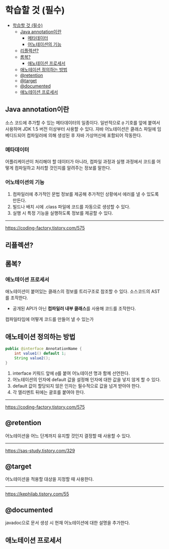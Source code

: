 # 학습할 것 (필수)

- [학습할 것 (필수)](#학습할-것-필수)
	- [Java annotation이란](#java-annotation이란)
		- [메타데이터](#메타데이터)
		- [어노테이션의 기능](#어노테이션의-기능)
	- [리플렉션?](#리플렉션)
	- [롬복?](#롬복)
		- [애노테이션 프로세서](#애노테이션-프로세서)
	- [애노테이션 정의하는 방법](#애노테이션-정의하는-방법)
	- [@retention](#retention)
	- [@target](#target)
	- [@documented](#documented)
	- [애노테이션 프로세서](#애노테이션-프로세서-1)

## Java annotation이란

소스 코드에 추가할 수 있는 메타데이터의 일종이다. 일반적으로 `@` 기호를 앞에 붙여서 사용하며 JDK 1.5 버전 이상부터 사용할 수 있다. 자바 어노테이션은 클래스 파일에 임베디드되어 컴파일러에 의해 생성된 후 자바 가상머신에 포함되어 작동한다.

### 메타데이터

어플리케이션이 처리해야 할 데이터가 아니라, 컴파일 과정과 실행 과정에서 코드를 어떻게 컴파일하고 처리할 것인지를 알려주는 정보를 말한다.

### 어노테이션의 기능

1. 컴파일러에 추가적인 문법 정보를 제공해 추가적인 상황에서 에러를 낼 수 있도록 만든다.
2. 빌드나 배치 시에 .class 파일에 코드를 자동으로 생성할 수 있다.
3. 실행 시 특정 기능을 실행하도록 정보를 제공할 수 있다.

---
https://coding-factory.tistory.com/575

## 리플렉션?

## 롬복?

### 애노테이션 프로세서

애노테이션이 붙어있는 클래스의 정보를 트리구조로 참조할 수 있다. 소스코드의 AST를 조작한다.

- 공개된 API가 아닌 **컴파일러 내부 클래스**를 사용해 코드를 조작한다.

컴파일타임에 어떻게 코드를 만들어 낼 수 있는가

## 애노테이션 정의하는 방법

```java
public @interface AnnotationName {
	int value1() default 1;
	String value2();
}
```

1. interface 키워드 앞에 `@`를 붙여 어노테이션 명과 함께 선언한다.
2. 어노테이션의 인자에 default 값을 설정해 인자에 대한 값을 넣지 않게 할 수 있다.
3. default 값이 할당되지 않은 인자는 필수적으로 값을 넘겨 받아야 한다.
4. 각 엘리멘트 뒤에는 괄호를 붙여야 한다.

---
https://coding-factory.tistory.com/575

## @retention

어노테이션을 어느 단계까지 유지할 것인지 결정할 때 사용할 수 있다.

---
https://sas-study.tistory.com/329

## @target

어노테이션을 적용할 대상을 지정할 때 사용한다.

---
https://kephilab.tistory.com/55

## @documented

javadoc으로 문서 생성 시 현재 어노테이션에 대한 설명을 추가한다.

## 애노테이션 프로세서
